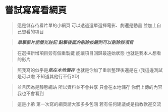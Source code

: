 嘗試寫寫看網頁
===

>這是儲存待看片單的小網頁
>可以透過選單選擇電影、劇還是動畫 並加上自己想看的項目  

>***單擊影片能螢光註記***
>***點擊後面的刪除按鍵則可以刪除該項目***  

>在選擇新增項目旁有個重製鍵
>能讓項目回歸最遠始狀態
>也就是我本人想看的影片  

>照我寫的似乎是***能在本地儲存***
>也就是你加了重新整理後還是在
>(我這邊測試是可以啦 不知道其他行不行XD)  

>並且因為是靜態網站 所以資料並不會共享 
>只會在本地儲存
>你們上傳的內容我也不會看到  

>這是小弟 第一次寫的網頁請大家多多包涵
>若有任何建議或是指教歡迎交流
